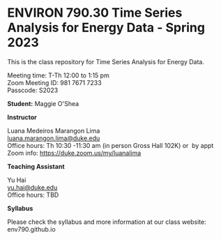 # ENVIRON 790.30 Time Series Analysis for Energy Data - Spring 2023


This is the class repository for Time Series Analysis for Energy Data. <br>

Meeting time: T-Th 12:00 to 1:15 pm <br>
Zoom Meeting ID: 981 7671 7233 <br>
Passcode: S2023 <br>

**Student:** Maggie O'Shea

**Instructor** <br>

Luana Medeiros Marangon Lima <br>
luana.marangon.lima@duke.edu <br>
Office hours: Th 10:30 -11:30 am (in person Gross Hall 102K) or  by appt <br>
Zoom info: https://duke.zoom.us/my/luanalima



**Teaching Assistant** <br>

Yu Hai <br>
yu.hai@duke.edu <br>
Office hours: TBD


**Syllabus** <br>

Please check the syllabus and more information at our class website: <br>
env790.github.io

